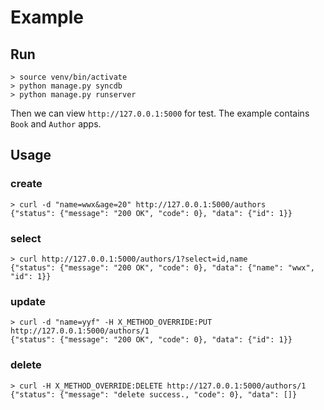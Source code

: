 # Example

## Run

    > source venv/bin/activate
    > python manage.py syncdb
    > python manage.py runserver

Then we can view `http://127.0.0.1:5000` for test. The example contains `Book` and `Author` apps.

## Usage

### create

    > curl -d "name=wwx&age=20" http://127.0.0.1:5000/authors
    {"status": {"message": "200 OK", "code": 0}, "data": {"id": 1}}

### select

    > curl http://127.0.0.1:5000/authors/1?select=id,name
    {"status": {"message": "200 OK", "code": 0}, "data": {"name": "wwx", "id": 1}}

### update

    > curl -d "name=yyf" -H X_METHOD_OVERRIDE:PUT http://127.0.0.1:5000/authors/1
    {"status": {"message": "200 OK", "code": 0}, "data": {"id": 1}}

### delete

    > curl -H X_METHOD_OVERRIDE:DELETE http://127.0.0.1:5000/authors/1
    {"status": {"message": "delete success., "code": 0}, "data": []}

